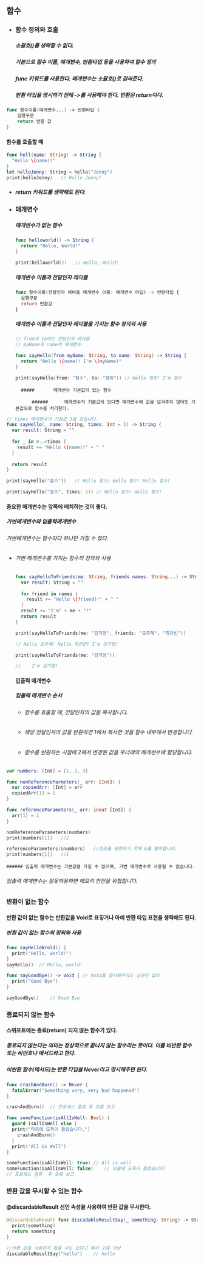 ## 함수

- ### 함수 정의와 호출

  ##### 소괄호()를 생략할 수 없다.

  ##### 기본으로 함수 이름, 매개변수, 반환타입 등을 사용하여 함수 정의

  ##### func 키워드를 사용한다. 매개변수는 소괄호()로 감싸준다. 

  ##### 반환 타입을 명시하기 전에 ->를 사용해야 한다. 반환은 return이다.

```swift
func 함수이름(매개변수...) -> 반환타입 {
  	실행구문
  	return 반환 값
}
```

#### 	함수를 호출할 때 

```swift
func hell(name: String) -> String {
  "Hello \(name)!"
}
let helloJenny: String = hello("Jenny")
print(helloJenny)	// Hello Jenny!
```

-  ##### return 키워드를 생략해도 된다.

- ### 매개변수

  ##### 매개변수가 없는 함수
  
  ```swift
  func helloworld() -> String {
    return "Hello, World!"
  }
  
  print(helloworld())	// Hello, World!
  ```
  
  ##### 매개변수 이름과 전달인자 레이블
  
  ```swift
  func 함수이름(전달인자 레비을 매개변수 이름: 매개변수 타입) -> 반환타입 {
    실행구문
    return 반환값
  }
  ```
  
  ##### 매개변수 이름과 전달인자 레이블을 가지는 함수 정의와 사용
  
  ```swift
  // from과 to라는 전달인자 레이블
  // myName과 name이 매개변수
  
  func sayHello(from myName: String, to name: String) -> String {
    return "Hello \(name)! I'm \(myName)"
  }
  
  print(sayHello(from: "철수", to: "영희"))	// Hello 영희! I'm 철수
  ```



		##### 		매개변수 기본값이 있는 함수

			###### 		매개변수의 기본값이 있다면 매개변수에 값을 넘겨주지 않아도 기본값으로 함수를 처리한다.

```swift
// times 매개변수가 기본값 3을 갖습니다.
func sayHello(_ name: String, times: Int = 3) -> String {
  var result: String = ""
  
  for _ in 0..<times {
    result += "Hello \(name)!" + " "
  }
  
  return result
}

print(sayHello("첧수")) 	// Hello 철수! Hello 철수! Hello 철수!

print(sayHello("철수", times: 2))	// Hello 철수! Hello 철수!
```

#### 중요한 매개변수는 앞쪽에 배치하는 것이 좋다.

##### 가변매개변수와 입출력매개변수

###### 가변매개변수는 함수마다 하나만 가질 수 있다.

- ###### 가변 매개변수를 가지는 함수의 정의와 사용

  ```swift
  func sayHelloToFriends(me: String, friends names: String...) -> String {
    var result: String = ""
    
    for friend in names {
      result += "Hello \(friend)!" + " "
    }
    result += "I'm" + me + "!"
    return result
  }
  
  print(sayHelloToFriends(me: "김기영", friends: "오주혜", "최유빈"))
  
  // Hello 오주혜! Hello 최유빈! I'm 김기영!
  
  print(sayHelloToFriends(me: "김기영"))
  
  // 	I'm 김기영!
  ```

  #### 입출력 매개변수

  ##### 입출력 매개변수 순서

  - ###### 함수를 호출할 때, 전달인자의 값을 복사합니다.

  - ###### 해당 전달인자의 값을 반환하면 1에서 복사한 것을 함수 내부에서 변경합니다.

  - ###### 함수를 반환하는 시점에 2에서 변경된 값을 우너래의 매개변수에 할당합니다.

```swift
var numbers: [Int] = [1, 2, 3]

func nonReferenceParmeters(_ arr: [Int]) {
  var copiedArr: [Int] = arr
  copiedArr[1] = 1
}

func referenceParameters(_ arr: inout [Int]) {
  arr[1] = 1
}

nonReferenceParameters(numbers)
print(numbers[1])	//2

referenceParameters(&numbers)	//참조를 표현하기 위해 &를 붙여줍니다.
print(numbers[1])	//1
```

	###### 입출력 매개변수는 기본값을 가질 수 없으며, 가변 매개변수로 사용될 수 없습니다.

###### 입출력 매개변수는 잘못하용하면 메모리 안전을 위협합니다.



### 반환이 없는 함수

#### 반환 값이 없는 함수는 반환값을 Void로 표깋거나 아예 반환 타입 표현을 생략해도 된다.

##### 반환 값이 없는 함수의 정의와 사용

```swift
func sayHelloWrold() {
  print("Hello, world!")
}
sayHello()	// Hello, world!

func sayGoodBye() -> Void {	// Void를 명시해주어도 상관이 없다
  print("Good Bye")
}

sayGoodBye()	// Good Bye
```

### 종료되지 않는 함수

#### 스위프트에는 종료(return) 되지 않는 함수가 있다.

##### 종료되지 않는다는 의미는 정상적으로 끝나지 않는 함수라는 뜻이다. 이를 비반환 함수 또는 비반호나 메서드라고 한다.

##### 비반환 함수(메서드)는 반환 타입을 Never라고 명시해주면 된다.

```swift
func crashAndBurn() -> Never {
  fatalError("Something very, very bad happened")
}

crashAndBurn()	// 프로세스 종료 후 오류 보고

func someFunction(isAllIsWell: Bool) {
  guard isAllIsWell else {
  print("마음에 도둑이 들었습니다.")
    crashAndBurn()
  }
  print("All is Well")
}

someFunction(isAllIsWell: true)	// All is well
someFunction(isAllIsWell: false)	// 마을에 도둑이 들었습니다!
// 프로세스 종류  후 오류 보고
```

### 반환 값을 무시할 수 있는 함수

#### @discardableResult 선언 속성을 사용하여 반환 값을 무시한다.

```swift
@discardableResult func discadableResultSay(_ something: String) -> String {
  print(something)
  return something
}

//반환 값을 사용하지 않을 수도 있다고 해서 오류 안남
discadableResultSay("hello")	// hello
```

